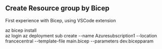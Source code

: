 ## Create Resource group by Bicep

First experience with Bicep, using VSCode extension

az bicep install  
az login
az deployment sub create --name Azuresubscription1 --location francecentral --template-file main.bicep --parameters dev.bicepparam 
